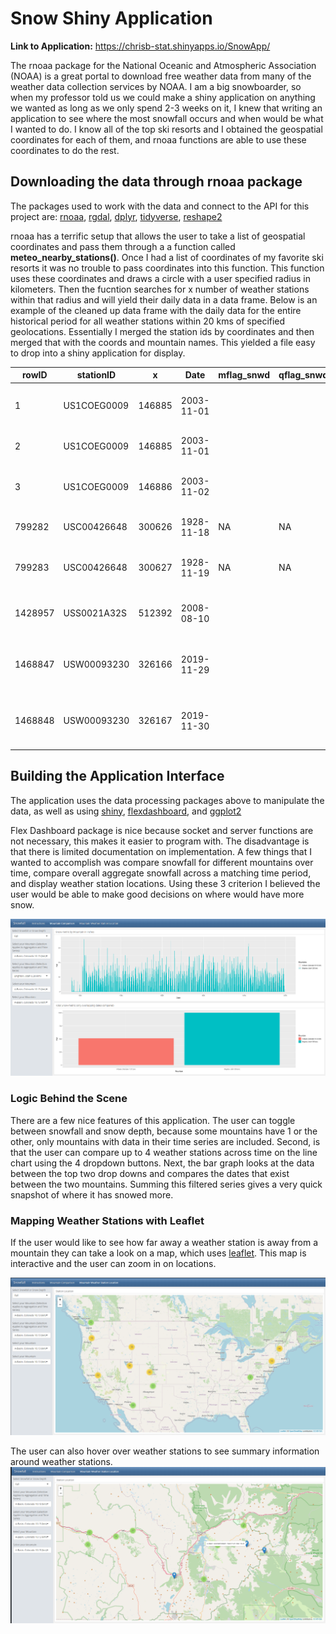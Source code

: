 # Snow Shiny Application

**Link to Application:** https://chrisb-stat.shinyapps.io/SnowApp/

The rnoaa package for the National Oceanic and Atmospheric Association (NOAA) is a great portal to download free weather data from many of the weather data collection services by NOAA.
I am a big snowboarder, so when my professor told us we could make a shiny application on anything we wanted as long as we only spend 2-3 weeks on it, I knew that writing an application to see where the most
snowfall occurs and when would be what I wanted to do. I know all of the top ski resorts and I obtained the geospatial coordinates for each of them, and rnoaa functions are able to use these coordinates to do the rest.

## Downloading the data through rnoaa package

The packages used to work with the data and connect to the API for this project are: [rnoaa](https://docs.ropensci.org/rnoaa/articles/rnoaa.html), [rgdal](https://www.rdocumentation.org/packages/rgdal/versions/1.5-16), [dplyr](https://cran.r-project.org/web/packages/dplyr/index.html), 
[tidyverse](https://www.tidyverse.org), [reshape2](https://cran.r-project.org/web/packages/reshape2/index.html)

rnoaa has a terrific setup that allows the user to take a list of geospatial coordinates and pass them through a a function called **meteo_nearby_stations()**. Once I had a list of coordinates of my favorite ski resorts it was no trouble to pass coordinates into this function. This function uses these coordinates and draws a circle with a user specified radius in kilometers. Then the fucntion searches for x number of weather stations within that radius and will yield their daily data in a data frame. Below is an example of the  cleaned up data frame with the daily data for the entire historical period for all weather stations within 20 kms of specified geolocations. Essentially I merged the station ids by coordinates and then merged that with the coords and mountain names. This yielded a file easy to drop into a shiny application for display.

|rowID|stationID|x|Date|mflag_snwd|qflag_snwd|sflag_snwd|snwd|mflag_snow|qflag_snow|sflag_snow|snow|name_dist|Mountain|name|latitude|longitude|distance|km|dist|Fall|Depth|
|-----|--|---------|----|----------|---------|-----------|----|----------|----------|----------|----|---------|--------|----|--------|---------|--------|--|----|----|-----|
|1|US1COEG0009|146885|2003-11-01| | | |0| | | |0|Beaver Creek, Colorado 7.61 (km)|Beaver Creek, Colorado|VAIL 4.1 WSW|39.618|-106.4295|7.60905163327255|(km)|7.61|2.5|0|
|2|US1COEG0009|146885|2003-11-01| | | |0| | | |0|Vail, Colorado 5.35 (km)|Vail, Colorado|VAIL 4.1 WSW|39.618|-106.4295|5.34582940993183|(km)|5.35|0|0|
|3|US1COEG0009|146886|2003-11-02| | | |0| | | |0|Beaver Creek, Colorado 7.61 (km)|Beaver Creek, Colorado|VAIL 4.1 WSW|39.618|-106.4295|7.60905163327255|(km)|7.61|0|10|
|799282|USC00426648|300626|1928-11-18|NA|NA|0|0| | |6|0|Park City, Utah 2.14 (km)|Park City, Utah|PARK CITY G.C.|40.66|-111.5156|2.14321110201938|(km)|2.14|0|0|
|799283|USC00426648|300627|1928-11-19|NA|NA|0|0| | |6|0|Deer Valley, Utah 4.03 (km)|Deer Valley, Utah|PARK CITY G.C.|40.66|-111.5156|4.02712962300516|(km)|4.03|0|0|
|1428957|USS0021A32S|512392|2008-08-10| | |T|0|NA|NA|0|0|Mount Baker, Washington 11.92 (km)|Mount Baker, Washington|Elbow Lake|48.69|-121.91|11.9205608676175|(km)|11.92|0|5|
|1468847|USW00093230|326166|2019-11-29| | | |0| | | |0|Heavenly, Lake Tahoe, California  6.25 (km)|Heavenly, Lake Tahoe, California |SOUTH LAKE TAHOE AP|38.8983|-119.9947|6.24895331637875|(km)|6.25|0|0|
|1468848|USW00093230|326167|2019-11-30| | | |0| | | |0|Heavenly, Lake Tahoe, California  6.25 (km)|Heavenly, Lake Tahoe, California |SOUTH LAKE TAHOE AP|38.8983|-119.9947|6.24895331637875|(km)|6.25|0|0|


## Building the Application Interface

The application uses the data processing packages above to manipulate the data, as well as using [shiny](https://shiny.rstudio.com), [flexdashboard](https://rmarkdown.rstudio.com/flexdashboard/), and [ggplot2](https://ggplot2.tidyverse.org)

Flex Dashboard package is nice because socket and server functions are not necessary, this makes it easier to program with. The disadvantage is that there is limited documentation on implementation. A few things that I wanted to accomplish was compare snowfall for different mountains over time, compare overall aggregate snowfall across a matching time period, and display weather station locations. Using these 3 criterion I believed the user would be able to make good decisions on where would have more snow.

![Alt text](/images/snow_app_home.PNG?raw=true "Optional Title")

### Logic Behind the Scene

There are a few nice features of this application. The user can toggle between snowfall and snow depth, because some mountains have 1 or the other, only mountains with data in their time series are included. Second, is that the user can compare up to 4 weather stations across time on the line chart using the 4 dropdown buttons. Next, the bar graph looks at the data between the top two drop downs and compares the dates that exist between the two mountains. Summing this filtered series gives a very quick snapshot of where it has snowed more.

### Mapping Weather Stations with Leaflet

If the user would like to see how far away a weather station is away from a mountain they can take a look on a map, which uses [leaflet](https://leafletjs.com). This map is interactive and the user can zoom in on locations.

![Alt text](/images/snow_app_map.PNG?raw=true "Optional Title")

The user can also hover over weather stations to see summary information around weather stations.
![Alt text](/images/snow_app_map_screen2.png?raw=true "Optional Title")


